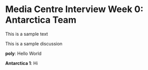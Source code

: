 # Media Centre Interview Week 0: Antarctica Team

This is a sample text

This is a sample discussion

**poly**: Hello World

**Antarctica 1**: Hi
